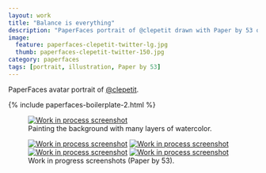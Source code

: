 ```yaml
---
layout: work
title: "Balance is everything"
description: "PaperFaces portrait of @clepetit drawn with Paper by 53 on an iPad."
image: 
  feature: paperfaces-clepetit-twitter-lg.jpg
  thumb: paperfaces-clepetit-twitter-150.jpg
category: paperfaces
tags: [portrait, illustration, Paper by 53]
---
```


PaperFaces avatar portrait of <a href="http://twitter.com/clepetit">@clepetit</a>.

{% include paperfaces-boilerplate-2.html %}

<figure>
	<a href="{{ site.url }}/images/paperfaces-clepetit-process-1-lg.jpg"><img src="{{ site.url }}/images/paperfaces-clepetit-process-1-750.jpg" alt="Work in process screenshot"></a>
	<figcaption>Painting the background with many layers of watercolor.</figcaption>
</figure>

<figure class="half">
	<a href="{{ site.url }}/images/paperfaces-clepetit-process-2-lg.jpg"><img src="{{ site.url }}/images/paperfaces-clepetit-process-2-600.jpg" alt="Work in process screenshot"></a>
	<a href="{{ site.url }}/images/paperfaces-clepetit-process-3-lg.jpg"><img src="{{ site.url }}/images/paperfaces-clepetit-process-3-600.jpg" alt="Work in process screenshot"></a>
	<a href="{{ site.url }}/images/paperfaces-clepetit-process-4-lg.jpg"><img src="{{ site.url }}/images/paperfaces-clepetit-process-4-600.jpg" alt="Work in process screenshot"></a>
	<a href="{{ site.url }}/images/paperfaces-clepetit-process-5-lg.jpg"><img src="{{ site.url }}/images/paperfaces-clepetit-process-5-600.jpg" alt="Work in process screenshot"></a>
	<figcaption>Work in progress screenshots (Paper by 53).</figcaption>
</figure>